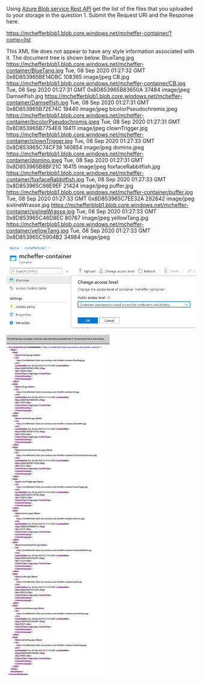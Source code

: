 Using [Azure Blob service Rest API](https://docs.microsoft.com/en-us/rest/api/storageservices/blob-service-rest-api) get the list of the files that you uploaded to your storage in the question 1.
Submit the Request URI and the Response here.

https://mchefferblob1.blob.core.windows.net/mcheffer-container/?comp=list

This XML file does not appear to have any style information associated with it. The document tree is shown below.
<EnumerationResults ContainerName="https://mchefferblob1.blob.core.windows.net/mcheffer-container/">
<Blobs>
<Blob>
<Name>BlueTang.jpg</Name>
<Url>
https://mchefferblob1.blob.core.windows.net/mcheffer-container/BlueTang.jpg
</Url>
<LastModified>Tue, 08 Sep 2020 01:27:32 GMT</LastModified>
<Etag>0x8D853965BE14DBC</Etag>
<Size>108365</Size>
<ContentType>image/jpeg</ContentType>
<ContentEncoding/>
<ContentLanguage/>
</Blob>
<Blob>
<Name>CB.jpg</Name>
<Url>
https://mchefferblob1.blob.core.windows.net/mcheffer-container/CB.jpg
</Url>
<LastModified>Tue, 08 Sep 2020 01:27:31 GMT</LastModified>
<Etag>0x8D853965B83650A</Etag>
<Size>37484</Size>
<ContentType>image/jpeg</ContentType>
<ContentEncoding/>
<ContentLanguage/>
</Blob>
<Blob>
<Name>Damselfish.jpg</Name>
<Url>
https://mchefferblob1.blob.core.windows.net/mcheffer-container/Damselfish.jpg
</Url>
<LastModified>Tue, 08 Sep 2020 01:27:31 GMT</LastModified>
<Etag>0x8D853965B72E74C</Etag>
<Size>19440</Size>
<ContentType>image/jpeg</ContentType>
<ContentEncoding/>
<ContentLanguage/>
</Blob>
<Blob>
<Name>bicolorPseudochromis.jpeg</Name>
<Url>
https://mchefferblob1.blob.core.windows.net/mcheffer-container/bicolorPseudochromis.jpeg
</Url>
<LastModified>Tue, 08 Sep 2020 01:27:31 GMT</LastModified>
<Etag>0x8D853965B7754E8</Etag>
<Size>19411</Size>
<ContentType>image/jpeg</ContentType>
<ContentEncoding/>
<ContentLanguage/>
</Blob>
<Blob>
<Name>clownTrigger.jpg</Name>
<Url>
https://mchefferblob1.blob.core.windows.net/mcheffer-container/clownTrigger.jpg
</Url>
<LastModified>Tue, 08 Sep 2020 01:27:33 GMT</LastModified>
<Etag>0x8D853965C74CF38</Etag>
<Size>140854</Size>
<ContentType>image/jpeg</ContentType>
<ContentEncoding/>
<ContentLanguage/>
</Blob>
<Blob>
<Name>domino.jpeg</Name>
<Url>
https://mchefferblob1.blob.core.windows.net/mcheffer-container/domino.jpeg
</Url>
<LastModified>Tue, 08 Sep 2020 01:27:31 GMT</LastModified>
<Etag>0x8D853965B8BF21C</Etag>
<Size>16415</Size>
<ContentType>image/jpeg</ContentType>
<ContentEncoding/>
<ContentLanguage/>
</Blob>
<Blob>
<Name>foxfaceRabbitfish.jpg</Name>
<Url>
https://mchefferblob1.blob.core.windows.net/mcheffer-container/foxfaceRabbitfish.jpg
</Url>
<LastModified>Tue, 08 Sep 2020 01:27:33 GMT</LastModified>
<Etag>0x8D853965C66E9EF</Etag>
<Size>21424</Size>
<ContentType>image/jpeg</ContentType>
<ContentEncoding/>
<ContentLanguage/>
</Blob>
<Blob>
<Name>puffer.jpg</Name>
<Url>
https://mchefferblob1.blob.core.windows.net/mcheffer-container/puffer.jpg
</Url>
<LastModified>Tue, 08 Sep 2020 01:27:33 GMT</LastModified>
<Etag>0x8D853965C7EE32A</Etag>
<Size>282642</Size>
<ContentType>image/jpeg</ContentType>
<ContentEncoding/>
<ContentLanguage/>
</Blob>
<Blob>
<Name>sixlineWrasse.jpg</Name>
<Url>
https://mchefferblob1.blob.core.windows.net/mcheffer-container/sixlineWrasse.jpg
</Url>
<LastModified>Tue, 08 Sep 2020 01:27:33 GMT</LastModified>
<Etag>0x8D853965C46D8EC</Etag>
<Size>80767</Size>
<ContentType>image/jpeg</ContentType>
<ContentEncoding/>
<ContentLanguage/>
</Blob>
<Blob>
<Name>yellowTang.jpg</Name>
<Url>
https://mchefferblob1.blob.core.windows.net/mcheffer-container/yellowTang.jpg
</Url>
<LastModified>Tue, 08 Sep 2020 01:27:33 GMT</LastModified>
<Etag>0x8D853965C5904B2</Etag>
<Size>34984</Size>
<ContentType>image/jpeg</ContentType>
<ContentEncoding/>
<ContentLanguage/>
</Blob>
</Blobs>
<NextMarker/>
</EnumerationResults>

![blob access level](https://raw.githubusercontent.com/mcheffer/ISTA495/gh-pages/practicum/week-2/question3_accesslevel.JPG)

![list results](https://raw.githubusercontent.com/mcheffer/ISTA495/gh-pages/practicum/week-2/list_results.JPG)
